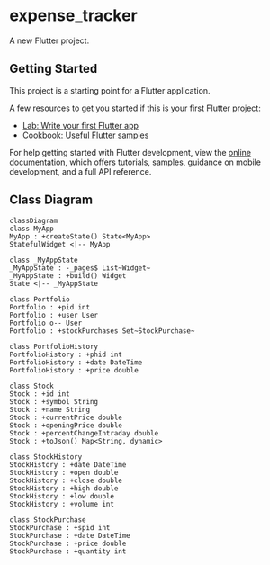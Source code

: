 # expense_tracker

A new Flutter project.

## Getting Started

This project is a starting point for a Flutter application.

A few resources to get you started if this is your first Flutter project:

- [Lab: Write your first Flutter app](https://docs.flutter.dev/get-started/codelab)
- [Cookbook: Useful Flutter samples](https://docs.flutter.dev/cookbook)

For help getting started with Flutter development, view the
[online documentation](https://docs.flutter.dev/), which offers tutorials,
samples, guidance on mobile development, and a full API reference.


## Class Diagram

```mermaid
classDiagram
class MyApp
MyApp : +createState() State<MyApp>
StatefulWidget <|-- MyApp

class _MyAppState
_MyAppState : -_pages$ List~Widget~
_MyAppState : +build() Widget
State <|-- _MyAppState

class Portfolio
Portfolio : +pid int
Portfolio : +user User
Portfolio o-- User
Portfolio : +stockPurchases Set~StockPurchase~

class PortfolioHistory
PortfolioHistory : +phid int
PortfolioHistory : +date DateTime
PortfolioHistory : +price double

class Stock
Stock : +id int
Stock : +symbol String
Stock : +name String
Stock : +currentPrice double
Stock : +openingPrice double
Stock : +percentChangeIntraday double
Stock : +toJson() Map<String, dynamic>

class StockHistory
StockHistory : +date DateTime
StockHistory : +open double
StockHistory : +close double
StockHistory : +high double
StockHistory : +low double
StockHistory : +volume int

class StockPurchase
StockPurchase : +spid int
StockPurchase : +date DateTime
StockPurchase : +price double
StockPurchase : +quantity int

```
